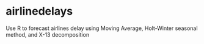 # airlinedelays
Use R to forecast airlines delay using Moving Average, Holt-Winter seasonal method,  and X-13 decomposition
